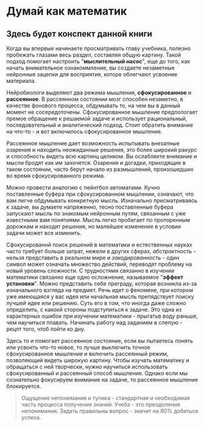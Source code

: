 # Думай как математик
## Здесь будет конспект данной книги

Когда вы впервые начинаете просматривать главу учебника, полезно пробежать глазами весь раздел, составляя общую картину. Такой подход помогает настроить "**мыслительный насос**", еще до того, как начать внимательное ознакоммление, вы создаете незаметные нейронные зацепки для восприятия, которе облегчают усвоение материала.

Нейробиологи выделяют два режима мышления, **сфокусированное** и **рассеянное**. В рассеянном состоянии мозг способен незаметно, в качестве фонового процесса, обдумывать то, на чем вы в данный момент не сосередоточены.
Сфокусированное мышление предпологает премое обращение к решаемой задаче и использует рациональный, последовательный и аналитический подход. Стоит обратить внимание на что-то - и вот включилось сфокусированное мышление. 

Рассеянное мышление дает возможность испытывать внезапные озарения и находить неожиданные решения, это более широкий ракурс и способность видеть всю картинц целиком. Вы ослабляете внимание и мысли бродят как им захочется. Озарения и догадки, приходящие в таком состоянии, часто берут начало из размышлений, произошедших во время сфокусированного режима.

Можно провести аналогию с пейнтбол автоматами. Кучно поставленные буфера при сфокусированном мышлении, означают, что вам легче обдумывать конкретную мысль. Изначально присматриваясь к задаче, вы думаете напряженно, тесно поставленные буфера запускают мысль по знакомым нейронным путям, связанным с уже известными вам понятиями. Мысль легко пробегает по проторенным дорожкам и находит решение, но малейшее изменение в условии задачи может все изменить. 

Сфокусированнй поиск решений в математики и естественных науках часто требует больше затрат, нежели в других сферах, _абстрактность_ - нельзя представить в реальном мире и _закодированность_ - один символ может означать множество действий, переводят проблему на новый уровень сложности. С трудностями связанно в изучении математики связанно еще одно осложнение, называемое "**эффект установки**". Можно представить себе преграду, которая возникла из-за изначального взгляда на предмет. Речь идет о феномене, при котором уже имеющаяся у вас идея или начальная мысль препядствует поиску лучшей идее или решению. Суть его в том, что иногда даже сложно определить, с какокй стороны подступиться к задаче. Это одна из характерных ошибок при изучении математики - прыгатьв воду раньше, чем научиться плавать. Начинать работу над заданием в слепую - рецпт того, чтоб пойти ко дну. 

Здесь то и помогает рассеянное состояние, если вы пытаетесь понять или усвоить что-то новое, то лучше выключить точное сфокусированное мышление и включить рассеянный режим, позволяющий видеть широкую картину. 
Чтобы изучать математику и обращаться с ней творчески, нужно научиться использовать сфокусированный и рассеянный способ мышления. Однако если мы сознательно фокусируем внимание на задаче, то рассеянное мышление блокируется. 
> Ощущение непонимания и тупика - стандартная и необходимая часть процесса получения знаний. Учеба - это преодоление непонимания. Задать правильны вопрос - значит на 80% добиться успеха.




